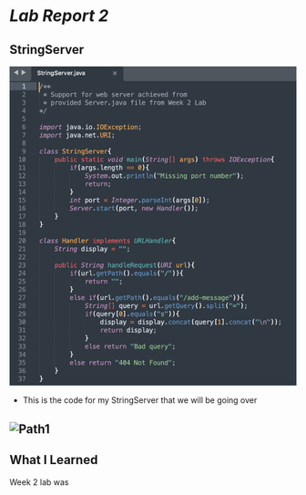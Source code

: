 # _Lab Report 2_

## StringServer

![StringServer](StringServer.png)
- This is the code for my StringServer that we will be going over

![Path1](Path1.png)
- 

## What I Learned

Week 2 lab was 

